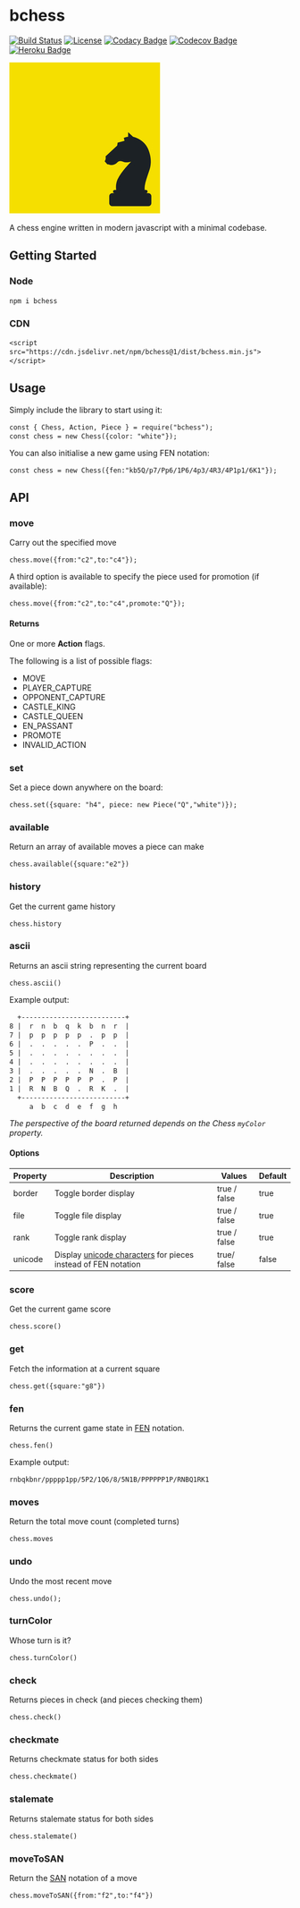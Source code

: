 # bchess

[![Build Status](https://travis-ci.com/blairjordan/bchess.svg?branch=master)](https://travis-ci.com/blairjordan/bchess) [![License](https://img.shields.io/github/license/blairjordan/bchess.svg)](https://opensource.org/licenses/MIT) [![Codacy Badge](https://api.codacy.com/project/badge/Grade/2e7d704f09624c4bbe9e14917d96bfa5)](https://www.codacy.com/app/blairjordan/bchess?utm_source=github.com&amp;utm_medium=referral&amp;utm_content=blairjordan/bchess&amp;utm_campaign=Badge_Grade) [![Codecov Badge](https://codecov.io/gh/blairjordan/bchess/branch/master/graph/badge.svg)](https://codecov.io/gh/blairjordan/bchess) [![Heroku Badge](https://img.shields.io/badge/heroku-deployed-brightgreen.svg)](https://bchess.herokuapp.com/)

![](img/bchess-logo.png?raw=true)

A chess engine written in modern javascript with a minimal codebase.

## Getting Started

### Node

    npm i bchess

### CDN

    <script src="https://cdn.jsdelivr.net/npm/bchess@1/dist/bchess.min.js"></script>

## Usage

Simply include the library to start using it:

    const { Chess, Action, Piece } = require("bchess");
    const chess = new Chess({color: "white"});

You can also initialise a new game using FEN notation:

    const chess = new Chess({fen:"kb5Q/p7/Pp6/1P6/4p3/4R3/4P1p1/6K1"});

## API

### move
Carry out the specified move

    chess.move({from:"c2",to:"c4"});

A third option is available to specify the piece used for promotion (if available):

    chess.move({from:"c2",to:"c4",promote:"Q"});

#### Returns

One or more **Action** flags.

The following is a list of possible flags:
 - MOVE
 - PLAYER_CAPTURE
 - OPPONENT_CAPTURE
 - CASTLE_KING
 - CASTLE_QUEEN
 - EN_PASSANT
 - PROMOTE
 - INVALID_ACTION

### set
Set a piece down anywhere on the board:

    chess.set({square: "h4", piece: new Piece("Q","white")});

### available
Return an array of available moves a piece can make

    chess.available({square:"e2"})

### history

Get the current game history

    chess.history
    
### ascii

Returns an ascii string representing the current board

    chess.ascii()

Example output:

      +--------------------------+
    8 |  r  n  b  q  k  b  n  r  |
    7 |  p  p  p  p  p  .  p  p  |
    6 |  .  .  .  .  .  P  .  .  |
    5 |  .  .  .  .  .  .  .  .  |
    4 |  .  .  .  .  .  .  .  .  |
    3 |  .  .  .  .  .  N  .  B  |
    2 |  P  P  P  P  P  P  .  P  |
    1 |  R  N  B  Q  .  R  K  .  |
      +--------------------------+
         a  b  c  d  e  f  g  h

*The perspective of the board returned depends on the Chess `myColor` property.*

#### Options

|Property|Description|Values|Default|
|--|--|--|--|
|border|Toggle border display|true / false|true|
|file|Toggle file display|true / false|true|
|rank|Toggle rank display|true / false|true|
|unicode|Display [unicode characters](https://en.wikipedia.org/wiki/Chess_symbols_in_Unicode) for pieces instead of FEN notation|true/ false|false|

### score

Get the current game score

    chess.score()

### get

Fetch the information at a current square

    chess.get({square:"g8"})

### fen

Returns the current game state in [FEN](https://en.wikipedia.org/wiki/Forsyth%E2%80%93Edwards_Notation) notation.

    chess.fen()

Example output:

    rnbqkbnr/ppppp1pp/5P2/1Q6/8/5N1B/PPPPPP1P/RNBQ1RK1

### moves

Return the total move count (completed turns)

    chess.moves

### undo

Undo the most recent move

    chess.undo();

### turnColor

Whose turn is it?

    chess.turnColor()

### check

Returns pieces in check (and pieces checking them)

    chess.check()

### checkmate

Returns checkmate status for both sides

    chess.checkmate()

### stalemate

Returns stalemate status for both sides

    chess.stalemate()

### moveToSAN

Return the [SAN](https://en.wikipedia.org/wiki/Algebraic_notation_(chess)) notation of a move

    chess.moveToSAN({from:"f2",to:"f4"})
